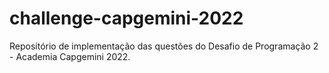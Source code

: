# challenge-capgemini-2022
 Repositório de implementação das questões do Desafio de Programação 2 - Academia Capgemini 2022.
